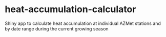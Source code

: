 # heat-accumulation-calculator
Shiny app to calculate heat accumulation at individual AZMet stations and by date range during the current growing season
